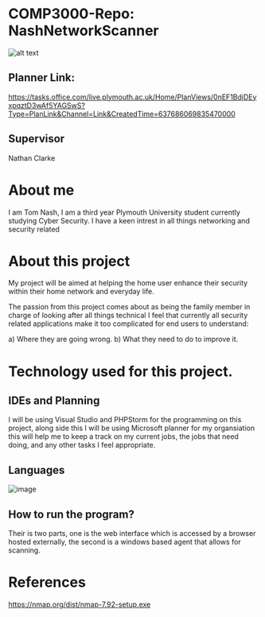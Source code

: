 # COMP3000-Repo: NashNetworkScanner
![alt text](https://github.com/Tom451/COMP3000-Repo/blob/main/assets/images/31431a2b-b9f3-4e62-8545-c5ce5a898951_200x200.png)


## Planner Link: 
https://tasks.office.com/live.plymouth.ac.uk/Home/PlanViews/0nEF1BdjDEyxpqztD3wAf5YAGSwS?Type=PlanLink&Channel=Link&CreatedTime=637686069835470000

## Supervisor 
Nathan Clarke 

# About me 
I am Tom Nash, I am a third year Plymouth University student currently studying 
Cyber Security. I have a keen intrest in all things networking and security related 

# About this project 
My project will be aimed at helping the home user enhance their security within their 
home network and everyday life. 

The passion from this project comes about as being the family member in charge of looking after all things technical
I feel that currently all security related applications make it too complicated for end users to understand: 

a) Where they are going wrong. 
b) What they need to do to improve it. 

# Technology used for this project. 
## IDEs and Planning
I will be using Visual Studio and PHPStorm for the programming on this project, along side this I will be using 
Microsoft planner for my organsiation this will help me to keep a track on my current jobs, the jobs that need doing, 
and any other tasks I feel appropriate.

## Languages 
![image](https://user-images.githubusercontent.com/57364342/160834537-ca5a0f2c-74f2-4e78-b262-88b8b0e6ea91.png)


## How to run the program? 
Their is two parts, one is the web interface which is accessed by a browser hosted externally, the second is a windows based agent that allows for scanning.


# References 

https://nmap.org/dist/nmap-7.92-setup.exe
